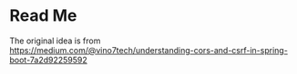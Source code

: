 # Read Me

The original idea is from  
https://medium.com/@vino7tech/understanding-cors-and-csrf-in-spring-boot-7a2d92259592
